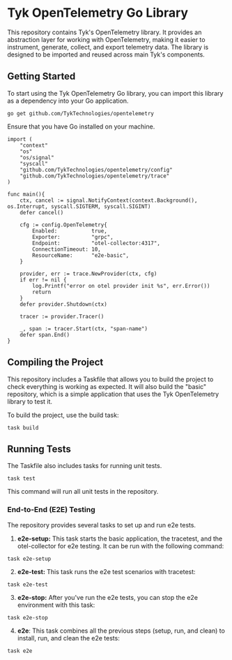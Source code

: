 # Tyk OpenTelemetry Go Library

This repository contains Tyk's OpenTelemetry library. It provides an abstraction layer for working with OpenTelemetry, making it easier to instrument, generate, collect, and export telemetry data. The library is designed to be imported and reused across main Tyk's components.

## Getting Started

To start using the Tyk OpenTelemetry Go library, you can import this library as a dependency into your Go application.

```
go get github.com/TykTechnologies/opentelemetry
```

Ensure that you have Go installed on your machine.

```
import (
    "context"
	"os"
	"os/signal"
	"syscall"
    "github.com/TykTechnologies/opentelemetry/config"
	"github.com/TykTechnologies/opentelemetry/trace"
)

func main(){
	ctx, cancel := signal.NotifyContext(context.Background(), os.Interrupt, syscall.SIGTERM, syscall.SIGINT)
	defer cancel()

	cfg := config.OpenTelemetry{
		Enabled:           true,
		Exporter:          "grpc",
		Endpoint:          "otel-collector:4317",
		ConnectionTimeout: 10,
		ResourceName:      "e2e-basic",
	}

	provider, err := trace.NewProvider(ctx, cfg)
	if err != nil {
		log.Printf("error on otel provider init %s", err.Error())
		return
	}
	defer provider.Shutdown(ctx)

	tracer := provider.Tracer()

	_, span := tracer.Start(ctx, "span-name")
	defer span.End()
}
```

## Compiling the Project

This repository includes a Taskfile that allows you to build the project to check everything is working as expected.
It will also build the "basic" repository, which is a simple application that uses the Tyk OpenTelemetry library to test it.

To build the project, use the build task:

```
task build
```

## Running Tests

The Taskfile also includes tasks for running unit tests.

```
task test
```

This command will run all unit tests in the repository.

### End-to-End (E2E) Testing

The repository provides several tasks to set up and run e2e tests.

1. **e2e-setup:** This task starts the basic application, the tracetest, and the otel-collector for e2e testing. It can be run with the following command:

```
task e2e-setup
```

2. **e2e-test:** This task runs the e2e test scenarios with tracetest:

```
task e2e-test
```

3. **e2e-stop:** After you've run the e2e tests, you can stop the e2e environment with this task:

```
task e2e-stop
```

4. **e2e**: This task combines all the previous steps (setup, run, and clean) to install, run, and clean the e2e tests:

```
task e2e
```
